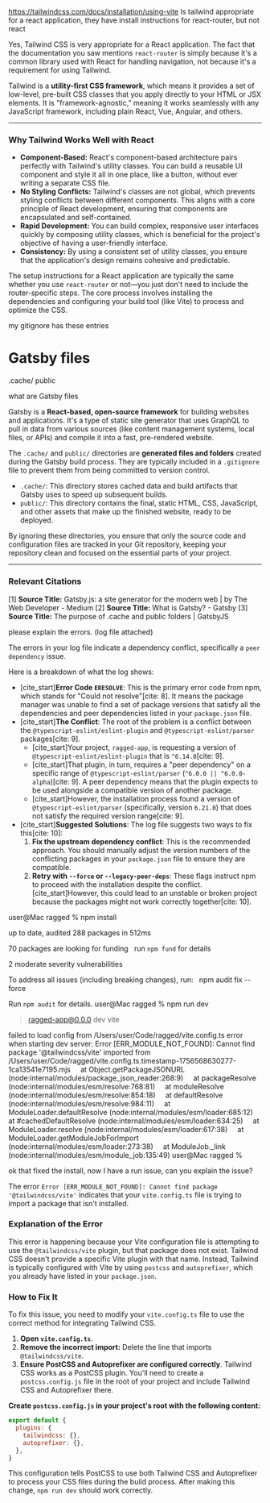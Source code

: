 https://tailwindcss.com/docs/installation/using-vite
Is tailwind appropriate for a react application, they have install instructions for react-router, but not react

Yes, Tailwind CSS is very appropriate for a React application. The fact that the documentation you saw mentions `react-router` is simply because it's a common library used with React for handling navigation, not because it's a requirement for using Tailwind.

Tailwind is a **utility-first CSS framework**, which means it provides a set of low-level, pre-built CSS classes that you apply directly to your HTML or JSX elements. It is "framework-agnostic," meaning it works seamlessly with any JavaScript framework, including plain React, Vue, Angular, and others.

---

### Why Tailwind Works Well with React

* **Component-Based:** React's component-based architecture pairs perfectly with Tailwind's utility classes. You can build a reusable UI component and style it all in one place, like a button, without ever writing a separate CSS file.
* **No Styling Conflicts:** Tailwind's classes are not global, which prevents styling conflicts between different components. This aligns with a core principle of React development, ensuring that components are encapsulated and self-contained.
* **Rapid Development:** You can build complex, responsive user interfaces quickly by composing utility classes, which is beneficial for the project's objective of having a user-friendly interface.
* **Consistency:** By using a consistent set of utility classes, you ensure that the application's design remains cohesive and predictable.

The setup instructions for a React application are typically the same whether you use `react-router` or not—you just don't need to include the router-specific steps. The core process involves installing the dependencies and configuring your build tool (like Vite) to process and optimize the CSS.


my gitignore has these entries

# Gatsby files
.cache/
public

what are Gatsby files

Gatsby is a **React-based, open-source framework** for building websites and applications. It's a type of static site generator that uses GraphQL to pull in data from various sources (like content management systems, local files, or APIs) and compile it into a fast, pre-rendered website.

The `.cache/` and `public/` directories are **generated files and folders** created during the Gatsby build process. They are typically included in a `.gitignore` file to prevent them from being committed to version control.

* `.cache/`: This directory stores cached data and build artifacts that Gatsby uses to speed up subsequent builds.
* `public/`: This directory contains the final, static HTML, CSS, JavaScript, and other assets that make up the finished website, ready to be deployed.

By ignoring these directories, you ensure that only the source code and configuration files are tracked in your Git repository, keeping your repository clean and focused on the essential parts of your project.

***

### Relevant Citations
[1] **Source Title:** Gatsby.js: a site generator for the modern web | by The Web Developer - Medium
[2] **Source Title:** What is Gatsby? - Gatsby
[3] **Source Title:** The purpose of .cache and public folders | GatsbyJS


please explain the errors. (log file attached)

The errors in your log file indicate a dependency conflict, specifically a `peer dependency` issue.

Here is a breakdown of what the log shows:

* [cite_start]**Error Code `ERESOLVE`**: This is the primary error code from npm, which stands for "Could not resolve"[cite: 8]. It means the package manager was unable to find a set of package versions that satisfy all the dependencies and peer dependencies listed in your `package.json` file.
* [cite_start]**The Conflict**: The root of the problem is a conflict between the `@typescript-eslint/eslint-plugin` and `@typescript-eslint/parser` packages[cite: 9].
    * [cite_start]Your project, `ragged-app`, is requesting a version of `@typescript-eslint/eslint-plugin` that is `^6.14.0`[cite: 9].
    * [cite_start]That plugin, in turn, requires a "peer dependency" on a specific range of `@typescript-eslint/parser` (`^6.0.0 || ^6.0.0-alpha`)[cite: 9]. A peer dependency means that the plugin expects to be used alongside a compatible version of another package.
    * [cite_start]However, the installation process found a version of `@typescript-eslint/parser` (specifically, version `6.21.0`) that does not satisfy the required version range[cite: 9].
* [cite_start]**Suggested Solutions**: The log file suggests two ways to fix this[cite: 10]:
    1.  **Fix the upstream dependency conflict**: This is the recommended approach. You should manually adjust the version numbers of the conflicting packages in your `package.json` file to ensure they are compatible.
    2.  **Retry with `--force` or `--legacy-peer-deps`**: These flags instruct npm to proceed with the installation despite the conflict. [cite_start]However, this could lead to an unstable or broken project because the packages might not work correctly together[cite: 10].

user@Mac ragged % npm install

up to date, audited 288 packages in 512ms

70 packages are looking for funding
  run `npm fund` for details

2 moderate severity vulnerabilities

To address all issues (including breaking changes), run:
  npm audit fix --force

Run `npm audit` for details.
user@Mac ragged % npm run dev

> ragged-app@0.0.0 dev
> vite

failed to load config from /Users/user/Code/ragged/vite.config.ts
error when starting dev server:
Error [ERR_MODULE_NOT_FOUND]: Cannot find package '@tailwindcss/vite' imported from /Users/user/Code/ragged/vite.config.ts.timestamp-1756568630277-1ca13541e7195.mjs
    at Object.getPackageJSONURL (node:internal/modules/package_json_reader:268:9)
    at packageResolve (node:internal/modules/esm/resolve:768:81)
    at moduleResolve (node:internal/modules/esm/resolve:854:18)
    at defaultResolve (node:internal/modules/esm/resolve:984:11)
    at ModuleLoader.defaultResolve (node:internal/modules/esm/loader:685:12)
    at #cachedDefaultResolve (node:internal/modules/esm/loader:634:25)
    at ModuleLoader.resolve (node:internal/modules/esm/loader:617:38)
    at ModuleLoader.getModuleJobForImport (node:internal/modules/esm/loader:273:38)
    at ModuleJob._link (node:internal/modules/esm/module_job:135:49)
user@Mac ragged % 

ok that fixed the install, now I have a run issue, can you explain the issue?

The error `Error [ERR_MODULE_NOT_FOUND]: Cannot find package '@tailwindcss/vite'` indicates that your `vite.config.ts` file is trying to import a package that isn't installed.

### Explanation of the Error

This error is happening because your Vite configuration file is attempting to use the `@tailwindcss/vite` plugin, but that package does not exist. Tailwind CSS doesn't provide a specific Vite plugin with that name. Instead, Tailwind is typically configured with Vite by using `postcss` and `autoprefixer`, which you already have listed in your `package.json`.

### How to Fix It

To fix this issue, you need to modify your `vite.config.ts` file to use the correct method for integrating Tailwind CSS.

1.  **Open `vite.config.ts`**.
2.  **Remove the incorrect import:** Delete the line that imports `@tailwindcss/vite`.
3.  **Ensure PostCSS and Autoprefixer are configured correctly**. Tailwind CSS works as a PostCSS plugin. You'll need to create a `postcss.config.js` file in the root of your project and include Tailwind CSS and Autoprefixer there.

**Create `postcss.config.js` in your project's root with the following content:**

```javascript
export default {
  plugins: {
    tailwindcss: {},
    autoprefixer: {},
  },
}
```

This configuration tells PostCSS to use both Tailwind CSS and Autoprefixer to process your CSS files during the build process. After making this change, `npm run dev` should work correctly.

